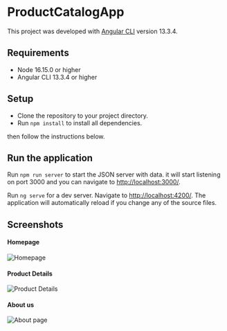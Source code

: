 # ProductCatalogApp

This project was developed with [Angular CLI](https://github.com/angular/angular-cli) version 13.3.4.

## Requirements
* Node 16.15.0 or higher
* Angular CLI 13.3.4 or higher

## Setup
* Clone the repository to your project directory.
* Run `npm install` to install all dependencies.

then follow the instructions below.

## Run the application

Run `npm run server` to start the JSON server with data.
it will start listening on port 3000 and you can navigate to <http://localhost:3000/>.

Run `ng serve` for a dev server. Navigate to <http://localhost:4200/>. The application will automatically reload if you change any of the source files.

## Screenshots
#### Homepage
![Homepage](https://user-images.githubusercontent.com/64755135/180328904-540c2c0e-8ba0-427a-8e15-f1d4a8d2f7cd.png)

#### Product Details
![Product Details](https://user-images.githubusercontent.com/64755135/180329041-0a6d7e42-cbe1-4b85-85a0-0c632fa3d74f.png)

#### About us
![About page](https://user-images.githubusercontent.com/64755135/180329089-f85c8e32-7e45-4a00-9042-37027998e059.png)
